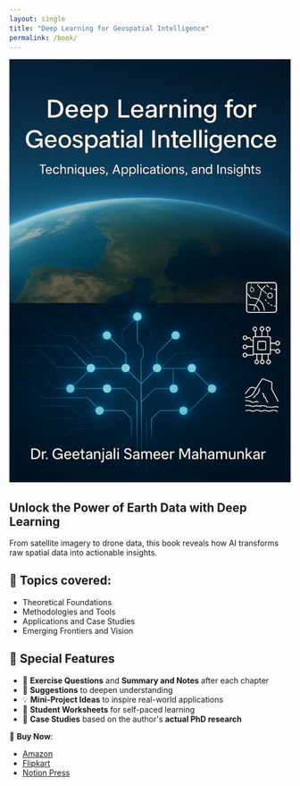 ```yaml
---
layout: single
title: "Deep Learning for Geospatial Intelligence"
permalink: /book/
---
```


![Book Poster](/images/book_cover.png)

## Unlock the Power of Earth Data with Deep Learning

From satellite imagery to drone data, this book reveals how AI transforms raw spatial data into actionable insights.

## 🎯 Topics covered:
- Theoretical Foundations
- Methodologies and Tools
- Applications and Case Studies
- Emerging Frontiers and Vision
  
## 🎯 Special Features

- 📘 **Exercise Questions** and **Summary and Notes** after each chapter  
- 🧠 **Suggestions** to deepen understanding  
- 💡 **Mini-Project Ideas** to inspire real-world applications  
- 📝 **Student Worksheets** for self-paced learning  
- 📂 **Case Studies** based on the author's **actual PhD research**

🛒 **Buy Now**:
- [Amazon](https://amzn.in/d/5jRwEkY)
- [Flipkart](https://www.flipkart.com/deep-learning-geospatial-intelligence-techniques-applications-insights/p/itm399e074ffc111?pid=9798899291371)
- [Notion Press](https://notionpress.com/in/read/deep-learning-for-geospatial-intelligence)
